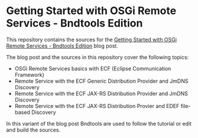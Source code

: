 # Getting Started with OSGi Remote Services - Bndtools Edition
This repository contains the sources for the [Getting Started with OSGi Remote Services - Bndtools Edition](http://blog.vogella.com/2022/02/28/getting-started-with-osgi-remote-services-bndtools-edition/) blog post.

The blog post and the sources in this repository cover the following topics:
- OSGi Remote Services basics with ECF (Eclipse Communication Framework)
- Remote Service with the ECF Generic Distribution Provider and JmDNS Discovery
- Remote Service with the ECF JAX-RS Distribution Provider and JmDNS Discovery
- Remote Service with the ECF JAX-RS Distribution Provier and EDEF file-based Discovery

In this variant of the blog post Bndtools are used to follow the tutorial or edit and build the sources.
